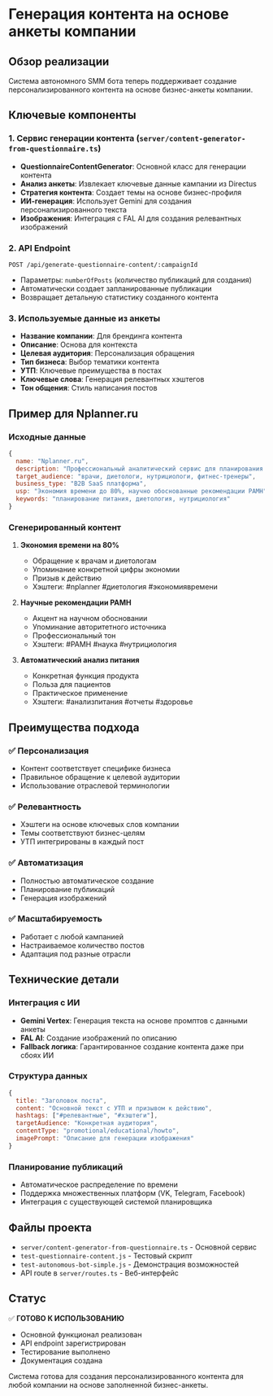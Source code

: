 # Генерация контента на основе анкеты компании

## Обзор реализации
Система автономного SMM бота теперь поддерживает создание персонализированного контента на основе бизнес-анкеты компании.

## Ключевые компоненты

### 1. Сервис генерации контента (`server/content-generator-from-questionnaire.ts`)
- **QuestionnaireContentGenerator**: Основной класс для генерации контента
- **Анализ анкеты**: Извлекает ключевые данные кампании из Directus
- **Стратегия контента**: Создает темы на основе бизнес-профиля
- **ИИ-генерация**: Использует Gemini для создания персонализированного текста
- **Изображения**: Интеграция с FAL AI для создания релевантных изображений

### 2. API Endpoint
```
POST /api/generate-questionnaire-content/:campaignId
```
- Параметры: `numberOfPosts` (количество публикаций для создания)
- Автоматически создает запланированные публикации
- Возвращает детальную статистику созданного контента

### 3. Используемые данные из анкеты
- **Название компании**: Для брендинга контента
- **Описание**: Основа для контекста
- **Целевая аудитория**: Персонализация обращения
- **Тип бизнеса**: Выбор тематики контента
- **УТП**: Ключевые преимущества в постах
- **Ключевые слова**: Генерация релевантных хэштегов
- **Тон общения**: Стиль написания постов

## Пример для Nplanner.ru

### Исходные данные
```javascript
{
  name: "Nplanner.ru",
  description: "Профессиональный аналитический сервис для планирования питания",
  target_audience: "врачи, диетологи, нутрициологи, фитнес-тренеры",
  business_type: "B2B SaaS платформа",
  usp: "Экономия времени до 80%, научно обоснованные рекомендации РАМН",
  keywords: "планирование питания, диетология, нутрициология"
}
```

### Сгенерированный контент
1. **Экономия времени на 80%**
   - Обращение к врачам и диетологам
   - Упоминание конкретной цифры экономии
   - Призыв к действию
   - Хэштеги: #nplanner #диетология #экономиявремени

2. **Научные рекомендации РАМН**
   - Акцент на научном обосновании
   - Упоминание авторитетного источника
   - Профессиональный тон
   - Хэштеги: #РАМН #наука #нутрициология

3. **Автоматический анализ питания**
   - Конкретная функция продукта
   - Польза для пациентов
   - Практическое применение
   - Хэштеги: #анализпитания #отчеты #здоровье

## Преимущества подхода

### ✅ Персонализация
- Контент соответствует специфике бизнеса
- Правильное обращение к целевой аудитории
- Использование отраслевой терминологии

### ✅ Релевантность
- Хэштеги на основе ключевых слов компании
- Темы соответствуют бизнес-целям
- УТП интегрированы в каждый пост

### ✅ Автоматизация
- Полностью автоматическое создание
- Планирование публикаций
- Генерация изображений

### ✅ Масштабируемость
- Работает с любой кампанией
- Настраиваемое количество постов
- Адаптация под разные отрасли

## Технические детали

### Интеграция с ИИ
- **Gemini Vertex**: Генерация текста на основе промптов с данными анкеты
- **FAL AI**: Создание изображений по описанию
- **Fallback логика**: Гарантированное создание контента даже при сбоях ИИ

### Структура данных
```javascript
{
  title: "Заголовок поста",
  content: "Основной текст с УТП и призывом к действию",
  hashtags: ["#релевантные", "#хэштеги"],
  targetAudience: "Конкретная аудитория",
  contentType: "promotional/educational/howto",
  imagePrompt: "Описание для генерации изображения"
}
```

### Планирование публикаций
- Автоматическое распределение по времени
- Поддержка множественных платформ (VK, Telegram, Facebook)
- Интеграция с существующей системой планировщика

## Файлы проекта
- `server/content-generator-from-questionnaire.ts` - Основной сервис
- `test-questionnaire-content.js` - Тестовый скрипт
- `test-autonomous-bot-simple.js` - Демонстрация возможностей
- API route в `server/routes.ts` - Веб-интерфейс

## Статус
✅ **ГОТОВО К ИСПОЛЬЗОВАНИЮ**
- Основной функционал реализован
- API endpoint зарегистрирован
- Тестирование выполнено
- Документация создана

Система готова для создания персонализированного контента для любой компании на основе заполненной бизнес-анкеты.